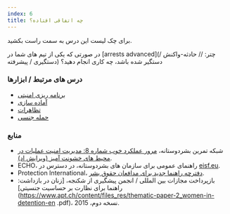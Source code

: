 ```yaml
---
index: 6
title: چه اتفاقی افتاده؟
---
```

برای چک لیست این درس به سمت راست بکشید.

در صورتی که یکی از تیم های شما در [arrests advanced](چتر: // حادثه-واکنش / دستگیری / پیشرفته) دستگیر شده باشد، چه کاری انجام دهید؟

### درس های مرتبط / ابزارها

*   [برنامه ریزی امنیتی](umbrella://assess-your-risk/security-planning)
*   [آماده سازی](umbrella://travel/preparation)
*   [تظاهرات](umbrella://work/protests/advanced)
* [حمله جنسی](umbrella://incident-response/sexual-assault)

### منابع

*   شبکه تمرین بشردوستانه، [مرور عملکرد خوب شماره 8: مدیریت امنیت عملیات در محیط های خشونت آمیز (ویرایش اد)](http://odihpn.org/wp-content/uploads/2010/11/GPR_8_revised2.pdf).
*   ECHO، راهنمای عمومی برای سازمان های بشردوستانه، در دسترس در [eisf.eu](https://www.eisf.eu/library/generic-security-guide-for-humanitarian-organisations/).
*   Protection International، [دفترچه راهنما جدید برای مدافعان حقوق بشر](https://www.protectioninternational.org/en/node/1106).
*   بازپرداخت مجازات بین المللی / انجمن پیشگیری از شکنجه، [زنان در بازداشت: راهنما برای نظارت بر حساسیت جنسیتی](https://www.apt.ch/content/files_res/thematic-paper-2_women-in-detention-en .pdf)، نسخه دوم، 2015.